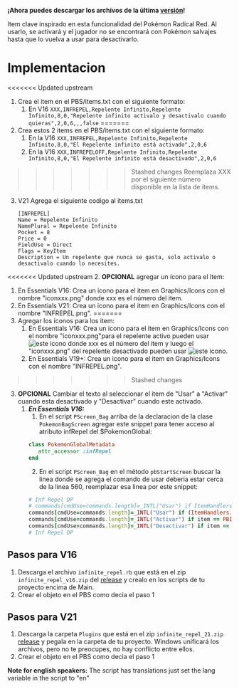 **¡Ahora puedes descargar los archivos de la última [versión](https://github.com/Pokemon-Fan-Games/InfiniteRepel/releases/latest)!**

Item clave inspirado en esta funcionalidad del Pokémon Radical Red. Al usarlo, se activará y el jugador no se encontrará con Pokémon salvajes hasta que lo vuelva a usar para desactivarlo.

# Implementacion

<<<<<<< Updated upstream
1. Crea el item en el PBS/items.txt con el siguiente formato:
   1. En V16 `XXX,INFREPEL,Repelente Infinito,Repelente Infinito,8,0,"Repelente infinito activalo y desactivalo cuando quieras",2,0,6,,,false`
=======
1. Crea estos 2 items en el PBS/items.txt con el siguiente formato:
   1. En la V16 `XXX,INFREPEL,Repelente Infinito,Repelente Infinito,8,0,"El Repelente infinito está activado",2,0,6`
   2. En la V16 `XXX,INFREPELOFF,Repelente Infinito,Repelente Infinito,8,0,"El Repelente infinito está desactivado",2,0,6`
>>>>>>> Stashed changes
   Reemplaza XXX por el siguiente número disponible en la lista de items.
   3. V21 Agrega el siguiente codigo al items.txt
      ```
      [INFREPEL]
      Name = Repelente Infinito
      NamePlural = Repelente Infinito
      Pocket = 8
      Price = 0
      FieldUse = Direct
      Flags = KeyItem
      Description = Un repelente que nunca se gasta, solo activalo o desactivalo cuando lo necesites.
      ```
<<<<<<< Updated upstream
2. **OPCIONAL** agregar un ícono para el item:
   1. En Essentials V16: Crea un icono para el item en Graphics/Icons con el nombre "iconxxx.png" donde xxx es el número del item.
   2. En Essentials V21: Crea un icono para el item en Graphics/Icons con el nombre "INFREPEL.png".
=======
2. Agregar los íconos para los item:
   1. En Essentials V16: Crea un icono para el item en Graphics/Icons con el nombre "iconxxx.png"para el repelente activo pueden usar ![este icono](assets/INREPEL.png) donde xxx es el número del item y luego el "iconxxx.png" del repelente desactivado pueden usar ![este icono](assets/INREPELOFF.png).
   2. En Essentials V19+: Crea un icono para el item en Graphics/Icons con el nombre "INFREPEL.png".
>>>>>>> Stashed changes
3. **OPCIONAL** Cambiar el texto al seleccionar el item de "Usar" a "Activar" cuando esta desactivado y "Desactivar" cuando este activado.
   1. _**En Essentials V16:**_
      1. En el script `PScreen_Bag` arriba de la declaracion de la clase `PokemonBagScreen` agregar este snippet para tener acceso al atributo infRepel del $PokemonGlobal:
      ```ruby
      class PokemonGlobalMetadata
         attr_accessor :infRepel
      end
      ```
      2. En el script `PScreen_Bag` en el método `pbStartScreen` buscar la linea donde se agrega el comando de usar deberia estar cerca de la linea 560, reemplazar esa linea por este snippet:
      ```ruby
      # Inf Repel DP
      # commands[cmdUse=commands.length]=_INTL("Usar") if ItemHandlers.hasOutHandler(item) || (pbIsMachine?(item) && $Trainer.party.length>0)
      commands[cmdUse=commands.length]=_INTL("Usar") if (ItemHandlers.hasOutHandler(item) || (pbIsMachine?(item) && $Trainer.party.length>0)) && item != PBItems::INFREPEL && item != PBItems::INFREPELOFF  
      commands[cmdUse=commands.length]=_INTL("Activar") if item == PBItems::INFREPELOFF && !$PokemonGlobal.infRepel
      commands[cmdUse=commands.length]=_INTL("Desactivar") if item == PBItems::INFREPEL && $PokemonGlobal.infRepel
      # Inf Repel DP
      ```

## Pasos para V16

1. Descarga el archivo `infinite_repel.rb` que está en el zip `infinite_repel_v16.zip` del [release](https://github.com/Pokemon-Fan-Games/InfiniteRepel/releases/latest) y crealo en los scripts de tu proyecto encima de Main.
2. Crear el objeto en el PBS como decia el paso 1


## Pasos para V21

1. Descarga la carpeta `Plugins` que está en el zip `infinite_repel_21.zip` [release](https://github.com/Pokemon-Fan-Games/InfiniteRepel/releases/latest) y pegala en la carpeta de tu proyecto. Windows unificará los archivos, pero no te preocupes, no hay conflicto entre ellos.
2. Crear el objeto en el PBS como decia el paso 1

**Note for english speakers:** The script has translations just set the lang variable in the script to "en"

